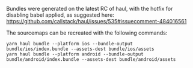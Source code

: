 Bundles were generated on the latest RC of haul, with the hotfix for disabling babel applied, as suggested here: https://github.com/callstack/haul/issues/535#issuecomment-484016561

The sourcemaps can be recreated with the following commands:

```
yarn haul bundle --platform ios --bundle-output bundle/ios/index.bundle --assets-dest bundle/ios/assets
yarn haul bundle --platform android --bundle-output bundle/android/index.bundle --assets-dest bundle/android/assets
```
